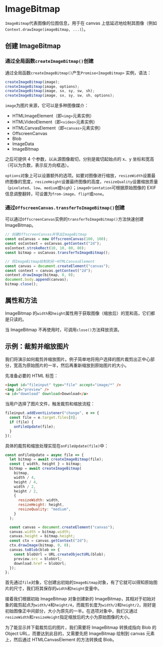 # ImageBitmap

`ImageBitmap`代表图像的位图信息，用于在 canvas 上低延迟地绘制其图像（例如`Context.drawImage(imageBitmap, ...)`）。

## 创建 ImageBitmap

### 通过全局函数`createImageBitmap()`创建

通过全局函数`createImageBitmap()`产生`Promise<ImageBitmap>` 实例，语法：

```javascript
createImageBitmap(image);
createImageBitmap(image, options);
createImageBitmap(image, sx, sy, sw, sh);
createImageBitmap(image, sx, sy, sw, sh, options);
```

`image`为图片来源，它可以是多种图像媒介：

- HTMLImageElement（即`<img>`元素实例）
- HTMLVideoElement（即`<video>`元素实例）
- HTMLCanvasElement（即`<canvas>`元素实例）
- OffscreenCanvas
- Blob
- ImageData
- ImageBitmap

之后可提供 4 个参数，以从源图像裁切，分别是裁切起始点的 x、y 坐标和宽高（可以为负数，表示反方向框选）。

`options`对象上可以设置额外的选项。如要对图像进行缩放，`resizeWidth`设置最终图像的宽度，`resizeHeight`设置最终图像的高度，`resizeQuality`设置缩放质量（`pixelated`、`low`、`medium`或`high`）；`imageOrientation`可根据原始图像的 EXIF 信息调整翻转，可设置为`from-image`、`flipY`或`none`。

### 通过`OffscreenCanvas.transferToImageBitmap()`创建

可以通过`OffscreenCanvas`实例的`transferToImageBitmap()`方法快速创建 ImageBitmap。

```javascript
// 创建OffscreenCanvas并导出ImageBitmap
const osCanvas = new OffscreenCanvas(100, 100);
const osContext = osCanvas.getContext("2d");
osContext.strokeRect(10, 10, 80, 80);
const bitmap = osCanvas.transferToImageBitmap();

// 将ImageBitmap绘制到另一HTMLCanvasElement
const canvas = document.createElement("canvas");
const context = canvas.getContext("2d");
context.drawImage(bitmap, 0, 0);
document.body.append(canvas);
bitmap.close();
```

## 属性和方法

ImageBitmap 的`width`和`height`属性用于获取图像（缩放后）的宽和高，它们都是只读的。

当 ImageBitmap 不再使用时，可调用`close()`方法释放资源。

## 示例：裁剪并缩放图片

我们将演示如何裁剪并缩放图片。例子简单地将用户选择的图片裁剪出正中心部分，宽高为原始图片的一半，然后再重新缩放到原始图片的大小。

先准备必要的 HTML 标签：

```html
<input id="fileinput" type="file" accept="image/*" />
<img id="preview" />
<a id="download" download>Download</a>
```

当用户选择了图片文件，触发裁剪和缩放流程：

```javascript
fileinput.addEventListener("change", e => {
  const file = e.target.files[0];
  if (file) {
    onFileUpdate(file);
  }
});
```

具体的裁剪和缩放处理实现在`onFileUpdate(file)`中：

```javascript
const onFileUpdate = async file => {
  let bitmap = await createImageBitmap(file);
  const { width, height } = bitmap;
  bitmap = await createImageBitmap(
    bitmap,
    width / 4,
    height / 4,
    width / 2,
    height / 2,
    {
      resizeWidth: width,
      resizeHeight: height,
      resizeQuality: "medium",
    }
  );

  const canvas = document.createElement("canvas");
  canvas.width = bitmap.width;
  canvas.height = bitmap.height;
  const ctx = canvas.getContext("2d");
  ctx.drawImage(bitmap, 0, 0);
  canvas.toBlob(blob => {
    const blobUrl = URL.createObjectURL(blob);
    preview.src = blobUrl;
    download.href = blobUrl;
  });
};
```

首先通过`file`对象，它创建出初始的`ImageBitmap`对象，有了它就可以得知原始图片的尺寸，我们将其保存的`width`和`height`变量中。

接着我们根据初始 ImageBitmap 对象创建新的 ImageBitmap，其相对于初始对象的裁剪起点为`width/4`和`height/4`，而裁剪长度为`width/2`和`height/2`，刚好是初始图像正中间部分，大小为原先的一半。在选项对象中，我们又通过`resizeWidth`和`resizeHeight`指定缩放后的大小为原始图像的大小。

为了能显示并下载裁剪后的图片，我们需要将 ImageBitmap 转换成指向 Blob 的 Object URL，而要达到此目的，又需要先把 ImageBitmap 绘制到 canvas 元素上，然后通过 HTMLCanvasElement 的方法转换成 Blob。
